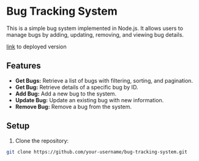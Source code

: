 # Bug Tracking System

This is a simple bug  system implemented in Node.js. It allows users to manage bugs by adding, updating, removing, and viewing bug details.

[link](https://missbugfullstack.onrender.com) to deployed version 

## Features

- **Get Bugs:** Retrieve a list of bugs with filtering, sorting, and pagination.
- **Get Bug:** Retrieve details of a specific bug by ID.
- **Add Bug:** Add a new bug to the system.
- **Update Bug:** Update an existing bug with new information.
- **Remove Bug:** Remove a bug from the system.

## Setup

1. Clone the repository:

```bash
git clone https://github.com/your-username/bug-tracking-system.git
